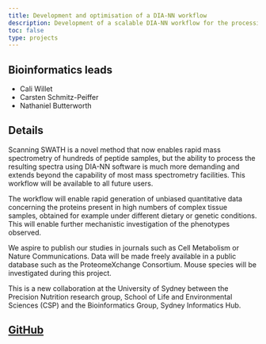 ```yaml
---
title: Development and optimisation of a DIA-NN workflow
description: Development of a scalable DIA-NN workflow for the processing of scanning SWATH mass spectra.
toc: false
type: projects
---
```


## Bioinformatics leads

- Cali Willet
- Carsten Schmitz-Peiffer 
- Nathaniel Butterworth


## Details

Scanning SWATH is a novel method that now enables rapid mass spectrometry of hundreds of peptide samples, but the ability to process the resulting spectra using DIA-NN software is much more demanding and extends beyond the capability of most mass spectrometry facilities. This workflow will be available to all future users.

The workflow will enable rapid generation of unbiased quantitative data concerning the proteins present in high numbers of complex tissue samples, obtained for example under different dietary or genetic conditions. This will enable further mechanistic investigation of the phenotypes observed.

We aspire to publish our studies in journals such as Cell Metabolism or Nature Communications. Data will be made freely available in a public database such as the ProteomeXchange Consortium.
Mouse species will be investigated during this project.

This is a new collaboration at the University of Sydney between the Precision Nutrition research group, School of Life and Environmental Sciences (CSP) and the Bioinformatics Group, Sydney Informatics Hub.


## [GitHub](https://github.com/Sydney-Informatics-Hub/Scalable-DIA-NN)
